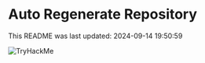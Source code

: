 # Auto Regenerate Repository

This README was last updated: 2024-09-14 19:50:59

 ![TryHackMe](https://tryhackme.com/badge/533634)